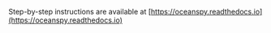Step-by-step instructions are available at [https://oceanspy.readthedocs.io](https://oceanspy.readthedocs.io)
